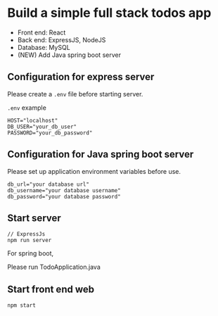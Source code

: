 # Build a simple full stack todos app 
- Front end: React
- Back end: ExpressJS, NodeJS
- Database: MySQL
- (NEW) Add Java spring boot server

## Configuration for express server
Please create a `.env` file before starting server.

`.env` example
```
HOST="localhost"
DB_USER="your_db_user"
PASSWORD="your_db_password"
```

## Configuration for Java spring boot server
Please set up application environment variables before use.
```
db_url="your database url"
db_username="your database username"
db_password="your database password"
```

## Start server 
```
// ExpressJs
npm run server
```

For spring boot,

Please run TodoApplication.java


## Start front end web
```
npm start
```
